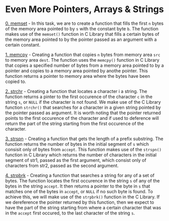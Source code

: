 # Even More Pointers, Arrays & Strings

[0. memset](./0-memset.c) - In this task, we are to create a function that fills the first `n` bytes of the memory area pointed to by `s` with the constant byte `b`. The function makes use of the `memset()` function in C Library that fills a certain bytes of the memory area pointed to by the pointer passed as an argument with a certain constant.

[1. memcpy](./1-memcpy.c) - Creating a function that copies `n` bytes from memory area `src` to memory area `dest`. The function uses the `memcpy()` function in C Library that copies a specified number of bytes from a memory area pointed to by a pointer and copies to a memory area pointed by anothe pointer. This function returns a pointer to memory area where the bytes have been copied to.

[2. strchr](./2-strchr.c) - Creating a function that locates a character i a string. The function returns a pinter to the first occurence of the character `c` in the string `s`, or `NULL` if the character is not found. We make use of the C Library function `strchr()` that searches for a character in a given string pointed by the pointer passed as argument. It is worth noting that the pointer returned points to the first occurence of the character and if used to deference will return the part of the string starting from the first occurence of the character.

[3. strspn](./3-strspn.c) - Creating a function that gets the length of a prefix substring. The function returns the number of bytes in the initial segment of `s` which consisit only of bytes from `accept`. This function makes use of the `strspn()` function in C Library which returns the number of characters in the initial segment of str1, passed as the first argument, which consist only of characters from str2, passed as the second argument.

[4. strpbrk](./4-strpbrk.c) - Creating a function that searches a string for any of a set of bytes. The function locates the first occurence in the string `s` of any of the bytes in the string `accept`. It then returns a pointer to the byte in `s` that matches one of the bytes in `accept`, or `NULL` if no such byte is found. To achieve this, we will make use of the `strpbrk()` function in the C Library. If we dereference the pointer returned by this function, then we expect to have the part of the string starting from where a certain character that was in the `accept` first occured, to the last character of the string `s`.


